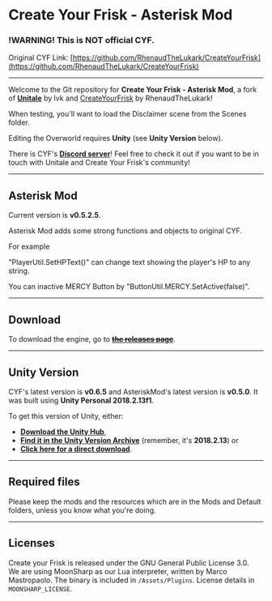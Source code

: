 # Create Your Frisk - Asterisk Mod

### !WARNING! This is NOT official CYF.

Original CYF Link: [https://github.com/RhenaudTheLukark/CreateYourFrisk](https://github.com/RhenaudTheLukark/CreateYourFrisk)

---

Welcome to the Git repository for **Create Your Frisk - Asterisk Mod**, a fork of [**Unitale**](https://github.com/lvk/Unitale/) by lvk and [CreateYourFrisk](https://github.com/RhenaudTheLukark/CreateYourFrisk) by RhenaudTheLukark!

When testing, you'll want to load the Disclaimer scene from the Scenes folder.

Editing the Overworld requires **Unity** (see **Unity Version** below).

There is CYF's [**Discord server**](https://discord.gg/GFJ5277)! Feel free to check it out if you want to be in touch with Unitale and Create Your Frisk's community!

***

## Asterisk Mod

Current version is **v0.5.2.5**.

Asterisk Mod adds some strong functions and objects to original CYF.

For example

"PlayerUtil.SetHPText()"  can change text showing the player's HP to any string.

You can inactive MERCY Button by "ButtonUtil.MERCY.SetActive(false)".

***

## Download

To download the engine, go to [~~**the releases page**~~](https://github.com/Fennene/CreateYourFrisk-AsteriskMod/releases).

***

## Unity Version

CYF's latest version is **v0.6.5** and AsteriskMod's latest version is **v0.5.0**. It was built using **Unity Personal 2018.2.13f1**.

To get this version of Unity, either:

* [**Download the Unity Hub**](https://unity3d.com/get-unity/download),  
* [**Find it in the Unity Version Archive**](https://unity3d.com/get-unity/download/archive) (remember, it's **2018.2.13**) or  
* [**Click here for a direct download**](https://netstorage.unity3d.com/unity/83fbdcd35118/UnityDownloadAssistant-2018.2.13f1.exe).

***

## Required files

Please keep the mods and the resources which are in the Mods and Default folders, unless you know what you're doing.  

***

## Licenses

Create your Frisk is released under the GNU General Public License 3.0.  
We are using MoonSharp as our Lua interpreter, written by Marco Mastropaolo. The binary is included in `/Assets/Plugins`. License details in `MOONSHARP_LICENSE`.
